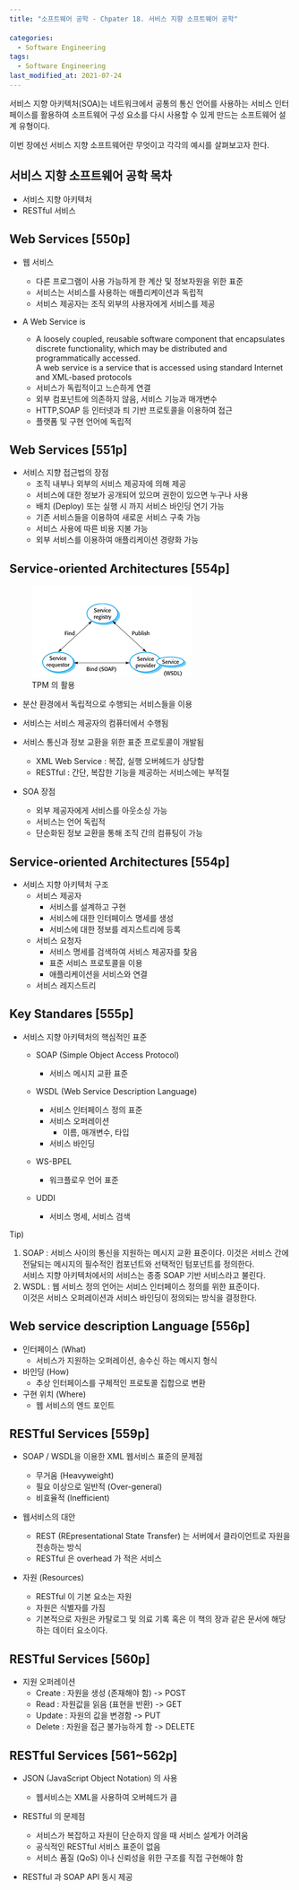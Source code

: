 ```yaml
---
title: "소프트웨어 공학 - Chpater 18. 서비스 지향 소프트웨어 공학"

categories:
  - Software Engineering
tags: 
  - Software Engineering
last_modified_at: 2021-07-24
---
```


서비스 지향 아키텍처(SOA)는 네트워크에서 공통의 통신 언어를 사용하는 서비스 인터페이스를 활용하여 소프트웨어 구성 요소를 다시 사용할 수 있게 만드는 소프트웨어 설계 유형이다.

이번 장에선 서비스 지향 소프트웨어란 무엇이고 각각의 예시를 살펴보고자 한다.

## 서비스 지향 소프트웨어 공학 목차
* 서비스 지향 아키텍처  
* RESTful 서비스

## Web Services [550p]

* 웹 서비스
   * 다른 프로그램이 사용 가능하게 한 계산 및 정보자원을 위한 표준
   * 서비스는 서비스를 사용하는 애플리케이션과 독립적
   * 서비스 제공자는 조직 외부의 사용자에게 서비스를 제공

* A Web Service is
   * A loosely coupled, reusable software component that encapsulates discrete functionality, which may be distributed and programmatically accessed. <br/>A web service is a service that is accessed using standard Internet and XML-based protocols
   * 서비스가 독립적이고 느슨하게 연결
   * 외부 컴포넌트에 의존하지 않음, 서비스 기능과 매개변수
   * HTTP,SOAP 등 인터넷과 틔 기반 프로토콜을 이용하여 접근
   * 플랫폼 및 구현 언어에 독립적

## Web Services [551p]

* 서비스 지향 접근법의 장점
   * 조직 내부나 외부의 서비스 제공자에 의해 제공
   * 서비스에 대한 정보가 공개되어 있으며 권한이 있으면 누구나 사용
   * 배치 (Deploy) 또는 실행 시 까지 서비스 바인딩 연기 가능
   * 기존 서비스들을 이용하여 새로운 서비스 구축 가능
   * 서비스 사용에 따른 비용 지불 가능
   * 외부 서비스를 이용하여 애플리케이션 경량화 가능


## Service-oriented Architectures [554p]

<figure class="align-center">
  <a href="/assets/images/2021-07-24-SOA.PNG"><img src="/assets/images/2021-07-24-SOA.PNG"></a>
  <figcaption>TPM 의 활용</figcaption>
</figure>

* 분산 환경에서 독립적으로 수행되는 서비스들을 이용
* 서비스는 서비스 제공자의 컴퓨터에서 수행됨
* 서비스 통신과 정보 교환을 위한 표준 프로토콜이 개발됨
   * XML Web Service : 복잡, 실행 오버헤드가 상당함 
   * RESTful : 간단, 복잡한 기능을 제공하는 서비스에는 부적절

* SOA 장점
   * 외부 제공자에게 서비스를 아웃소싱 가능
   * 서비스는 언어 독립적
   * 단순화된 정보 교환을 통해 조직 간의 컴퓨팅이 가능

## Service-oriented Architectures [554p]

* 서비스 지향 아키텍처 구조
   * 서비스 제공자
      * 서비스를 설계하고 구현
      * 서비스에 대한 인터페이스 명세를 생성
      * 서비스에 대한 정보를 레지스트리에 등록
   * 서비스 요청자
      * 서비스 명세를 검색하여 서비스 제공자를 찾음
      * 표준 서비스 프로토콜을 이용
      * 애플리케이션을 서비스와 연결
   * 서비스 레지스트리

## Key Standares [555p]

* 서비스 지향 아키텍처의 핵심적인 표준
   * SOAP (Simple Object Access Protocol)
      * 서비스 메시지 교환 표준

   * WSDL (Web Service Description Language)
      * 서비스 인터페이스 정의 표준
      * 서비스 오퍼레이션
         * 이름, 매개변수, 타입
      * 서비스 바인딩

   * WS-BPEL
      * 워크플로우 언어 표준

   * UDDI
      * 서비스 명세, 서비스 검색

Tip)

1. SOAP : 서비스 사이의 통신을 지원하는 메시지 교환 표준이다. 이것은 서비스 간에 전달되는 메시지의 필수적인 컴포넌트와 선택적인 텀포넌트를 정의한다. <br/>서비스 지향 아키텍처에서의 서비스는 종종 SOAP 기반 서비스라고 불린다.
2. WSDL : 웹 서비스 정의 언어는 서비스 인터페이스 정의를 위한 표준이다. <br/>이것은 서비스 오퍼레이션과 서비스 바인딩이 정의되는 방식을 결정한다.

## Web service description Language [556p]

* 인터페이스 (What)
   * 서비스가 지원하는 오퍼레이션, 송수신 하는 메시지 형식
* 바인딩 (How)
   * 추상 인터페이스를 구체적인 프로토콜 집합으로 변환
* 구현 위치 (Where)
   * 웹 서비스의 엔드 포인트

## RESTful Services [559p]

* SOAP / WSDL을 이용한 XML 웹서비스 표준의 문제점
   * 무거움 (Heavyweight)
   * 필요 이상으로 일반적 (Over-general)
   * 비효율적 (Inefficient)

* 웹서비스의 대안
   * REST (REpresentational State Transfer) 는 서버에서 클라이언트로 자원을 전송하는 방식
   * RESTful 은 overhead 가 적은 서비스

* 자원 (Resources)
   * RESTful 이 기본 요소는 자원
   * 자원은 식별자를 가짐
   * 기본적으로 자원은 카탈로그 및 의료 기록 혹은 이 책의 장과 같은 문서에 해당하는 데이터 요소이다.

## RESTful Services [560p]

* 지원 오퍼레이션
   * Create : 자원을 생성 (존재해야 함) -> POST
   * Read : 자원값을 읽음 (표현을 반환) -> GET
   * Update : 자원의 값을 변경함 -> PUT
   * Delete : 자원을 접근 불가능하게 함 -> DELETE

## RESTful Services [561~562p]

* JSON (JavaScript Object Notation) 의 사용
   * 웹서비스는 XML을 사용하여 오버헤드가 큼

* RESTful 의 문제점
   * 서비스가 복잡하고 자원이 단순하지 않을 때 서비스 설계가 어려움
   * 공식적인 RESTful 서비스 표준이 없음
   * 서비스 품질 (QoS) 이나 신뢰성을 위한 구조를 직접 구현해야 함

* RESTful 과 SOAP API 동시 제공